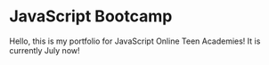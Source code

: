 # JavaScript Bootcamp
Hello, this is my portfolio for JavaScript Online Teen Academies! It is currently July now!